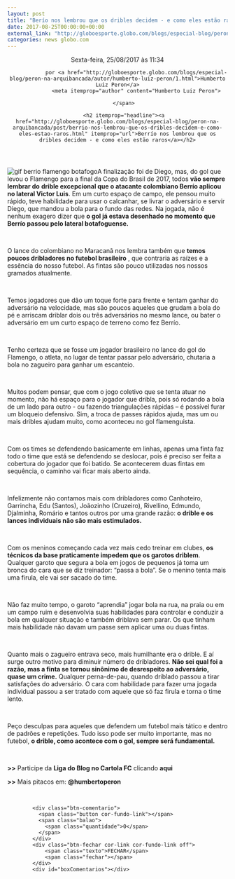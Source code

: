 ```yaml
---
layout: post
title: "Berío nos lembrou que os dribles decidem - e como eles estão raros"
date: 2017-08-25T00:00:00+00:00
external_link: "http://globoesporte.globo.com/blogs/especial-blog/peron-na-arquibancada/post/berrio-nos-lembrou-que-os-dribles-decidem-e-como-eles-estao-raros.html"
categories: news globo.com
---
```

<header>
        <time itemprop="datePublished" datetime="2017-08-25BRT11:Ago"> Sexta-feira, 25/08/2017 às 11:34 </time>
        <span class="author">
            
                por <a href="http://globoesporte.globo.com/blogs/especial-blog/peron-na-arquibancada/autor/humberto-luiz-peron/1.html">Humberto Luiz Peron</a>
                <meta itemprop="author" content="Humberto Luiz Peron">
            
        </span>

        <h2 itemprop="headline"><a href="http://globoesporte.globo.com/blogs/especial-blog/peron-na-arquibancada/post/berrio-nos-lembrou-que-os-dribles-decidem-e-como-eles-estao-raros.html" itemprop="url">Berrío nos lembrou que os dribles decidem - e como eles estão raros</a></h2>

   </header>

![gif berrio flamengo botafogo](http://s2.glbimg.com/KGMvOhVdL-wvLaQttW_lvtQaMtY=/smart/s.glbimg.com/es/ge/f/original/2017/08/24/giphy_17.gif)A finalização foi de Diego, mas, do gol que levou o Flamengo para a final da Copa do Brasil de 2017, todos **vão sempre lembrar do**  **drible excepcional que o atacante colombiano Berrío aplicou no lateral Victor Luis**. Em um curto espaço de campo, ele pensou muito rápido, teve habilidade para usar o calcanhar, se livrar o adversário e servir Diego, que mandou a bola para o fundo das redes. Na jogada, não é nenhum exagero dizer que **o gol já estava desenhado no momento que Berrío passou pelo lateral botafoguense.&nbsp;**

&nbsp;

O lance do colombiano no Maracanã nos lembra também que **temos poucos dribladores no futebol brasileiro** , que contraria as raízes e a essência do nosso futebol. As fintas são pouco utilizadas nos nossos gramados atualmente.

&nbsp;

Temos jogadores que dão um toque forte para frente e tentam ganhar do adversário na velocidade, mas são poucos aqueles que grudam a bola do pé e arriscam driblar dois ou três adversários no mesmo lance, ou bater o adversário em um curto espaço de terreno como fez Berrío.

&nbsp;

Tenho certeza que se fosse um jogador brasileiro no lance do gol do Flamengo, o atleta, no lugar de tentar passar pelo adversário, chutaria a bola no zagueiro para ganhar um escanteio.

&nbsp;

Muitos podem pensar, que com o jogo coletivo que se tenta atuar no momento, não há espaço para o jogador que dribla, pois só rodando a bola de um lado para outro - ou fazendo triangulações rápidas – é possível furar um bloqueio defensivo. Sim, a troca de passes rápidos ajuda, mas um ou mais dribles ajudam muito, como aconteceu no gol flamenguista.

&nbsp;

Com os times se defendendo basicamente em linhas, apenas uma finta faz todo o time que está se defendendo se deslocar, pois é preciso ser feita a cobertura do jogador que foi batido. Se acontecerem duas fintas em sequência, o caminho vai ficar mais aberto ainda.

&nbsp;

Infelizmente não contamos mais com dribladores como Canhoteiro, Garrincha, Edu (Santos), Joãozinho (Cruzeiro), Rivellino, Edmundo, Djalminha, Romário e tantos outros por uma grande razão: **o drible e os lances individuais não são mais estimulados.**

&nbsp;

Com os meninos começando cada vez mais cedo treinar em clubes, **os técnicos da base praticamente impedem que os garotos driblem**. Qualquer garoto que segura a bola em jogos de pequenos já toma um bronca do cara que se diz treinador: “passa a bola”. Se o menino tenta mais uma firula, ele vai ser sacado do time.

&nbsp;

Não faz muito tempo, o garoto “aprendia” jogar bola na rua, na praia ou em um campo ruim e desenvolvia suas habilidades para controlar e conduzir a bola em qualquer situação e também driblava sem parar. Os que tinham mais habilidade não davam um passe sem aplicar uma ou duas fintas.

&nbsp;

Quanto mais o zagueiro entrava seco, mais humilhante era o drible. E aí surge outro motivo para diminuir número de dribladores. **Não sei qual foi a razão, mas a finta se tornou sinônimo de desrespeito ao adversário, quase um crime.** Qualquer perna-de-pau, quando driblado passou a tirar satisfações do adversário. O cara com habilidade para fazer uma jogada individual passou a ser tratado com aquele que só faz firula e torna o time lento.

&nbsp;

Peço desculpas para aqueles que defendem um futebol mais tático e dentro de padrões e repetições. Tudo isso pode ser muito importante, mas no futebol, **o drible, como acontece com o gol, sempre será fundamental.**

&nbsp;

**\>\>** Participe da **Liga do Blog no Cartola FC** clicando **aqui**

**\>\>** Mais pitacos em: **@humbertoperon**

&nbsp;

<footer>
        <div class="share-bar" data-url="http://globoesporte.globo.com/blogs/especial-blog/peron-na-arquibancada/post/berrio-nos-lembrou-que-os-dribles-decidem-e-como-eles-estao-raros.html" data-title="Berrío nos lembrou que os dribles decidem - e como eles estão raros" data-image-url="http://s2.glbimg.com/KGMvOhVdL-wvLaQttW_lvtQaMtY=/smart/s.glbimg.com/es/ge/f/original/2017/08/24/giphy_17.gif">
        </div>

        
            <div class="btn-comentario">
              <span class="button cor-fundo-link"></span>
              <span class="balao">
                <span class="quantidade">0</span>
              </span>
            </div>
            <div class="btn-fechar cor-link cor-fundo-link off">
                <span class="texto">FECHAR</span>
                <span class="fechar"></span>
            </div>
            <div id="boxComentarios"></div>
        
   </footer>
